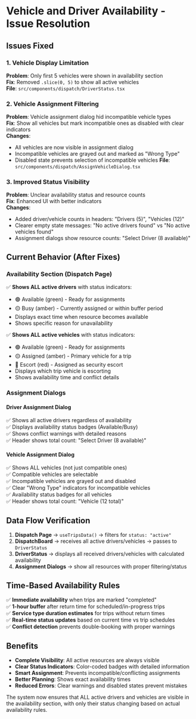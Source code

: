 # Vehicle and Driver Availability - Issue Resolution

## Issues Fixed

### 1. **Vehicle Display Limitation**

**Problem**: Only first 5 vehicles were shown in availability section  
**Fix**: Removed `.slice(0, 5)` to show all active vehicles  
**File**: `src/components/dispatch/DriverStatus.tsx`

### 2. **Vehicle Assignment Filtering**

**Problem**: Vehicle assignment dialog hid incompatible vehicle types  
**Fix**: Show all vehicles but mark incompatible ones as disabled with clear indicators  
**Changes**:

- All vehicles are now visible in assignment dialog
- Incompatible vehicles are grayed out and marked as "Wrong Type"
- Disabled state prevents selection of incompatible vehicles
  **File**: `src/components/dispatch/AssignVehicleDialog.tsx`

### 3. **Improved Status Visibility**

**Problem**: Unclear availability status and resource counts  
**Fix**: Enhanced UI with better indicators  
**Changes**:

- Added driver/vehicle counts in headers: "Drivers (5)", "Vehicles (12)"
- Clearer empty state messages: "No active drivers found" vs "No active vehicles found"
- Assignment dialogs show resource counts: "Select Driver (8 available)"

## Current Behavior (After Fixes)

### **Availability Section (Dispatch Page)**

✅ **Shows ALL active drivers** with status indicators:

- 🟢 Available (green) - Ready for assignments
- 🟡 Busy (amber) - Currently assigned or within buffer period
- Displays exact time when resource becomes available
- Shows specific reason for unavailability

✅ **Shows ALL active vehicles** with status indicators:

- 🟢 Available (green) - Ready for assignments
- 🟡 Assigned (amber) - Primary vehicle for a trip
- 🔴 Escort (red) - Assigned as security escort
- Displays which trip vehicle is escorting
- Shows availability time and conflict details

### **Assignment Dialogs**

#### **Driver Assignment Dialog**

✅ Shows all active drivers regardless of availability  
✅ Displays availability status badges (Available/Busy)  
✅ Shows conflict warnings with detailed reasons  
✅ Header shows total count: "Select Driver (8 available)"

#### **Vehicle Assignment Dialog**

✅ Shows ALL vehicles (not just compatible ones)  
✅ Compatible vehicles are selectable  
✅ Incompatible vehicles are grayed out and disabled  
✅ Clear "Wrong Type" indicators for incompatible vehicles  
✅ Availability status badges for all vehicles  
✅ Header shows total count: "Vehicle (12 total)"

## Data Flow Verification

1. **Dispatch Page** → `useTripsData()` → filters for `status: "active"`
2. **DispatchBoard** → receives all active drivers/vehicles → passes to `DriverStatus`
3. **DriverStatus** → displays all received drivers/vehicles with calculated availability
4. **Assignment Dialogs** → show all resources with proper filtering/status

## Time-Based Availability Rules

✅ **Immediate availability** when trips are marked "completed"  
✅ **1-hour buffer** after return time for scheduled/in-progress trips  
✅ **Service type duration estimates** for trips without return times  
✅ **Real-time status updates** based on current time vs trip schedules  
✅ **Conflict detection** prevents double-booking with proper warnings

## Benefits

- **Complete Visibility**: All active resources are always visible
- **Clear Status Indicators**: Color-coded badges with detailed information
- **Smart Assignment**: Prevents incompatible/conflicting assignments
- **Better Planning**: Shows exact availability times
- **Reduced Errors**: Clear warnings and disabled states prevent mistakes

The system now ensures that ALL active drivers and vehicles are visible in the availability section, with only their status changing based on actual availability rules.
